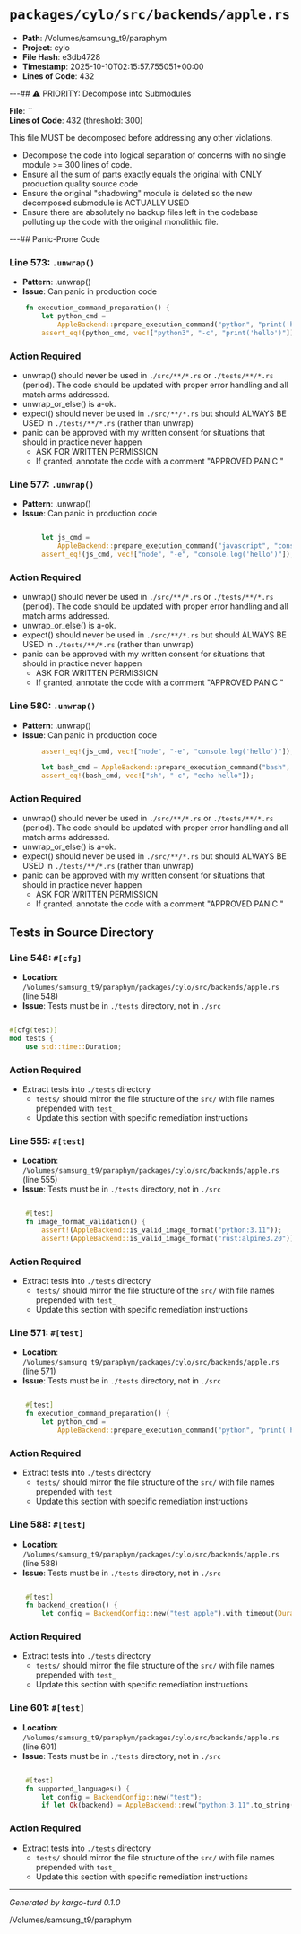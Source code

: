 # `packages/cylo/src/backends/apple.rs`

- **Path**: /Volumes/samsung_t9/paraphym
- **Project**: cylo
- **File Hash**: e3db4728  
- **Timestamp**: 2025-10-10T02:15:57.755051+00:00  
- **Lines of Code**: 432

---## ⚠️ PRIORITY: Decompose into Submodules

**File**: ``  
**Lines of Code**: 432 (threshold: 300)

This file MUST be decomposed before addressing any other violations.

- Decompose the code into logical separation of concerns with no single module >= 300 lines of code. 
- Ensure all the sum of parts exactly equals the original with ONLY production quality source code
- Ensure the original "shadowing" module is deleted so the new decomposed submodule is ACTUALLY USED
- Ensure there are absolutely no backup files left in the codebase polluting up the code with the original monolithic file.

---## Panic-Prone Code


### Line 573: `.unwrap()`

- **Pattern**: .unwrap()
- **Issue**: Can panic in production code

```rust
    fn execution_command_preparation() {
        let python_cmd =
            AppleBackend::prepare_execution_command("python", "print('hello')").unwrap();
        assert_eq!(python_cmd, vec!["python3", "-c", "print('hello')"]);

```

### Action Required

- unwrap() should never be used in `./src/**/*.rs` or `./tests/**/*.rs` (period). The code should be updated with proper error handling and all match arms addressed.
- unwrap_or_else() is a-ok. 
- expect() should never be used in `./src/**/*.rs` but should ALWAYS BE USED in `./tests/**/*.rs` (rather than unwrap)
- panic can be approved with my written consent for situations that should in practice never happen  
  - ASK FOR WRITTEN PERMISSION
  - If granted, annotate the code with a comment "APPROVED PANIC "


### Line 577: `.unwrap()`

- **Pattern**: .unwrap()
- **Issue**: Can panic in production code

```rust

        let js_cmd =
            AppleBackend::prepare_execution_command("javascript", "console.log('hello')").unwrap();
        assert_eq!(js_cmd, vec!["node", "-e", "console.log('hello')"]);

```

### Action Required

- unwrap() should never be used in `./src/**/*.rs` or `./tests/**/*.rs` (period). The code should be updated with proper error handling and all match arms addressed.
- unwrap_or_else() is a-ok. 
- expect() should never be used in `./src/**/*.rs` but should ALWAYS BE USED in `./tests/**/*.rs` (rather than unwrap)
- panic can be approved with my written consent for situations that should in practice never happen  
  - ASK FOR WRITTEN PERMISSION
  - If granted, annotate the code with a comment "APPROVED PANIC "


### Line 580: `.unwrap()`

- **Pattern**: .unwrap()
- **Issue**: Can panic in production code

```rust
        assert_eq!(js_cmd, vec!["node", "-e", "console.log('hello')"]);

        let bash_cmd = AppleBackend::prepare_execution_command("bash", "echo hello").unwrap();
        assert_eq!(bash_cmd, vec!["sh", "-c", "echo hello"]);

```

### Action Required

- unwrap() should never be used in `./src/**/*.rs` or `./tests/**/*.rs` (period). The code should be updated with proper error handling and all match arms addressed.
- unwrap_or_else() is a-ok. 
- expect() should never be used in `./src/**/*.rs` but should ALWAYS BE USED in `./tests/**/*.rs` (rather than unwrap)
- panic can be approved with my written consent for situations that should in practice never happen  
  - ASK FOR WRITTEN PERMISSION
  - If granted, annotate the code with a comment "APPROVED PANIC "

## Tests in Source Directory


### Line 548: `#[cfg]`

- **Location**: `/Volumes/samsung_t9/paraphym/packages/cylo/src/backends/apple.rs` (line 548)
- **Issue**: Tests must be in `./tests` directory, not in `./src`

```rust

#[cfg(test)]
mod tests {
    use std::time::Duration;

```

### Action Required

- Extract tests into `./tests` directory
  - `tests/` should mirror the file structure of the `src/` with file names prepended with `test_`
  - Update this section with specific remediation instructions
  


### Line 555: `#[test]`

- **Location**: `/Volumes/samsung_t9/paraphym/packages/cylo/src/backends/apple.rs` (line 555)
- **Issue**: Tests must be in `./tests` directory, not in `./src`

```rust

    #[test]
    fn image_format_validation() {
        assert!(AppleBackend::is_valid_image_format("python:3.11"));
        assert!(AppleBackend::is_valid_image_format("rust:alpine3.20"));
```

### Action Required

- Extract tests into `./tests` directory
  - `tests/` should mirror the file structure of the `src/` with file names prepended with `test_`
  - Update this section with specific remediation instructions
  


### Line 571: `#[test]`

- **Location**: `/Volumes/samsung_t9/paraphym/packages/cylo/src/backends/apple.rs` (line 571)
- **Issue**: Tests must be in `./tests` directory, not in `./src`

```rust

    #[test]
    fn execution_command_preparation() {
        let python_cmd =
            AppleBackend::prepare_execution_command("python", "print('hello')").unwrap();
```

### Action Required

- Extract tests into `./tests` directory
  - `tests/` should mirror the file structure of the `src/` with file names prepended with `test_`
  - Update this section with specific remediation instructions
  


### Line 588: `#[test]`

- **Location**: `/Volumes/samsung_t9/paraphym/packages/cylo/src/backends/apple.rs` (line 588)
- **Issue**: Tests must be in `./tests` directory, not in `./src`

```rust

    #[test]
    fn backend_creation() {
        let config = BackendConfig::new("test_apple").with_timeout(Duration::from_secs(60));

```

### Action Required

- Extract tests into `./tests` directory
  - `tests/` should mirror the file structure of the `src/` with file names prepended with `test_`
  - Update this section with specific remediation instructions
  


### Line 601: `#[test]`

- **Location**: `/Volumes/samsung_t9/paraphym/packages/cylo/src/backends/apple.rs` (line 601)
- **Issue**: Tests must be in `./tests` directory, not in `./src`

```rust

    #[test]
    fn supported_languages() {
        let config = BackendConfig::new("test");
        if let Ok(backend) = AppleBackend::new("python:3.11".to_string(), config) {
```

### Action Required

- Extract tests into `./tests` directory
  - `tests/` should mirror the file structure of the `src/` with file names prepended with `test_`
  - Update this section with specific remediation instructions
  

---

*Generated by kargo-turd 0.1.0*

/Volumes/samsung_t9/paraphym